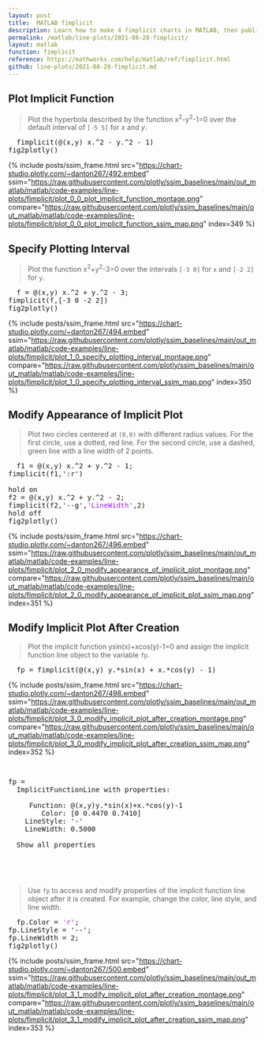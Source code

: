 ```yaml
---
layout: post
title:  MATLAB fimplicit
description: Learn how to make 4 fimplicit charts in MATLAB, then publish them to the Web with Plotly.
permalink: /matlab/line-plots/2021-08-28-fimplicit/
layout: matlab
function: fimplicit
reference: https://mathworks.com/help/matlab/ref/fimplicit.html
github: line-plots/2021-08-28-fimplicit.md
---
```


## Plot Implicit Function

> Plot the hyperbola described by the function x<sup>2</sup>-y<sup>2</sup>-1=0 over the default interval of `[-5 5]` for *x* and *y*.

<pre class="mcode">
  fimplicit(@(x,y) x.^2 - y.^2 - 1)
fig2plotly()
</pre>

{% include posts/ssim_frame.html 
  src="https://chart-studio.plotly.com/~danton267/492.embed" 
  ssim="https://raw.githubusercontent.com/plotly/ssim_baselines/main/out_matlab/matlab/code-examples/line-plots/fimplicit/plot_0_0_plot_implicit_function_montage.png" 
  compare="https://raw.githubusercontent.com/plotly/ssim_baselines/main/out_matlab/matlab/code-examples/line-plots/fimplicit/plot_0_0_plot_implicit_function_ssim_map.png" 
  index=349
%}



<!--------------------- EXAMPLE BREAK ------------------------->

## Specify Plotting Interval

> Plot the function x<sup>2</sup>+y<sup>2</sup>-3=0 over the intervals `[-3 0]` for `x` and `[-2 2]` for `y`.

<pre class="mcode">
  f = @(x,y) x.^2 + y.^2 - 3;
fimplicit(f,[-3 0 -2 2])
fig2plotly()
</pre>

{% include posts/ssim_frame.html 
  src="https://chart-studio.plotly.com/~danton267/494.embed" 
  ssim="https://raw.githubusercontent.com/plotly/ssim_baselines/main/out_matlab/matlab/code-examples/line-plots/fimplicit/plot_1_0_specify_plotting_interval_montage.png" 
  compare="https://raw.githubusercontent.com/plotly/ssim_baselines/main/out_matlab/matlab/code-examples/line-plots/fimplicit/plot_1_0_specify_plotting_interval_ssim_map.png" 
  index=350
%}



<!--------------------- EXAMPLE BREAK ------------------------->

## Modify Appearance of Implicit Plot

> Plot two circles centered at `(0,0)` with different radius values. For the first circle, use a dotted, red line. For the second circle, use a dashed, green line with a line width of 2 points.

<pre class="mcode">
  f1 = @(x,y) x.^2 + y.^2 - 1;
fimplicit(f1,':r')

hold on
f2 = @(x,y) x.^2 + y.^2 - 2;
fimplicit(f2,'--g',<span style='color:#A020F0'>'LineWidth'</span>,2)
hold off
fig2plotly()
</pre>

{% include posts/ssim_frame.html 
  src="https://chart-studio.plotly.com/~danton267/496.embed" 
  ssim="https://raw.githubusercontent.com/plotly/ssim_baselines/main/out_matlab/matlab/code-examples/line-plots/fimplicit/plot_2_0_modify_appearance_of_implicit_plot_montage.png" 
  compare="https://raw.githubusercontent.com/plotly/ssim_baselines/main/out_matlab/matlab/code-examples/line-plots/fimplicit/plot_2_0_modify_appearance_of_implicit_plot_ssim_map.png" 
  index=351
%}



<!--------------------- EXAMPLE BREAK ------------------------->

## Modify Implicit Plot After Creation

> Plot the implicit function ysin(x)+xcos(y)-1=0 and assign the implicit function line object to the variable `fp`.

<pre>
  fp = fimplicit(@(x,y) y.*sin(x) + x.*cos(y) - 1)
</pre>

{% include posts/ssim_frame.html 
  src="https://chart-studio.plotly.com/~danton267/498.embed" 
  ssim="https://raw.githubusercontent.com/plotly/ssim_baselines/main/out_matlab/matlab/code-examples/line-plots/fimplicit/plot_3_0_modify_implicit_plot_after_creation_montage.png" 
  compare="https://raw.githubusercontent.com/plotly/ssim_baselines/main/out_matlab/matlab/code-examples/line-plots/fimplicit/plot_3_0_modify_implicit_plot_after_creation_ssim_map.png" 
  index=352
%}

<pre>
  <div class="codeoutput"><pre>fp = 
  ImplicitFunctionLine with properties:

     Function: @(x,y)y.*sin(x)+x.*cos(y)-1
        Color: [0 0.4470 0.7410]
    LineStyle: '-'
    LineWidth: 0.5000

  Show all properties

</pre></div>
</pre>

> Use `fp` to access and modify properties of the implicit function line object after it is created. For example, change the color, line style, and line width.

<pre class="mcode">
  fp.Color = <span style='color:#A020F0'>'r'</span>;
fp.LineStyle = '--';
fp.LineWidth = 2;
fig2plotly()
</pre>

{% include posts/ssim_frame.html 
  src="https://chart-studio.plotly.com/~danton267/500.embed" 
  ssim="https://raw.githubusercontent.com/plotly/ssim_baselines/main/out_matlab/matlab/code-examples/line-plots/fimplicit/plot_3_1_modify_implicit_plot_after_creation_montage.png" 
  compare="https://raw.githubusercontent.com/plotly/ssim_baselines/main/out_matlab/matlab/code-examples/line-plots/fimplicit/plot_3_1_modify_implicit_plot_after_creation_ssim_map.png" 
  index=353
%}



<!--------------------- EXAMPLE BREAK ------------------------->

